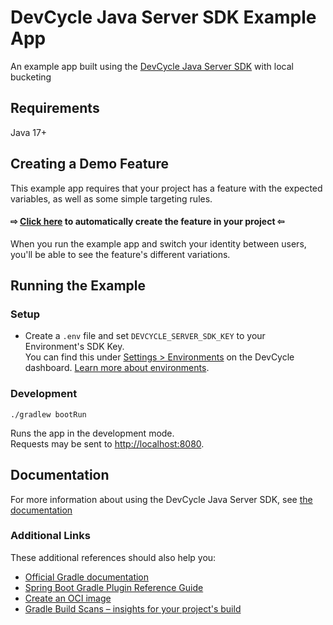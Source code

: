 # DevCycle Java Server SDK Example App

An example app built using the [DevCycle Java Server SDK](https://docs.devcycle.com/sdk/server-side-sdks/java/) with local bucketing

## Requirements

Java 17+

## Creating a Demo Feature
This example app requires that your project has a feature with the expected variables, as well as some simple targeting rules. 

#### ⇨ [Click here](https://app.devcycle.com/r/create?resource=feature&key=hello-togglebot) to automatically create the feature in your project ⇦

When you run the example app and switch your identity between users, you'll be able to see the feature's different variations.

## Running the Example
### Setup

* Create a `.env` file and set `DEVCYCLE_SERVER_SDK_KEY` to your Environment's SDK Key.\
You can find this under [Settings > Environments](https://app.devcycle.com/r/environments) on the DevCycle dashboard.
[Learn more about environments](https://docs.devcycle.com/essentials/environments).

### Development

`./gradlew bootRun`

Runs the app in the development mode.\
Requests may be sent to [http://localhost:8080](http://localhost:8080).

## Documentation
For more information about using the DevCycle Java Server SDK, see [the documentation](https://docs.devcycle.com/sdk/server-side-sdks/java/)

### Additional Links
These additional references should also help you:

* [Official Gradle documentation](https://docs.gradle.org)
* [Spring Boot Gradle Plugin Reference Guide](https://docs.spring.io/spring-boot/docs/3.2.2/gradle-plugin/reference/html/)
* [Create an OCI image](https://docs.spring.io/spring-boot/docs/3.2.2/gradle-plugin/reference/html/#build-image)
* [Gradle Build Scans – insights for your project's build](https://scans.gradle.com#gradle)

